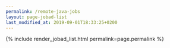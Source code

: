 ```yaml
---
permalink: /remote-java-jobs
layout: page-jobad-list
last_modified_at: 2019-09-01T18:33:25+0200
---
```

{% include render_jobad_list.html permalink=page.permalink %}
